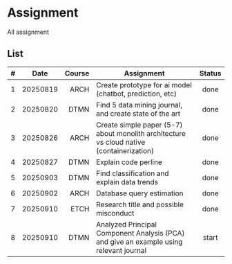 # Assignment

All assignment

## List

| #   |   Date   | Course | Assignment                                                                               | Status |
| --- | :------: | -----: | ---------------------------------------------------------------------------------------- | :----: |
| 1   | 20250819 |   ARCH | Create prototype for ai model (chatbot, prediction, etc)                                 |  done  |
| 2   | 20250820 |   DTMN | Find 5 data mining journal, and create state of the art                                  |  done  |
| 3   | 20250826 |   ARCH | Create simple paper (5-7) about monolith architecture vs cloud native (containerization) |  done  |
| 4   | 20250827 |   DTMN | Explain code perline                                                                     |  done  |
| 5   | 20250903 |   DTMN | Find classification and explain data trends                                              |  done  |
| 6   | 20250902 |   ARCH | Database query estimation                                                                |  done  |
| 7   | 20250910 |   ETCH | Research title and possible misconduct                                                   | done  |
| 8   | 20250910 |   DTMN | Analyzed Principal Component Analysis (PCA) and give an example using relevant journal   | start  |
